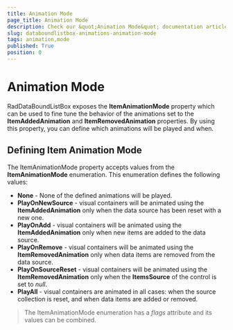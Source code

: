 ```yaml
---
title: Animation Mode
page_title: Animation Mode
description: Check our &quot;Animation Mode&quot; documentation article for RadDataBoundListBox for UWP control.
slug: databoundlistbox-animations-animation-mode
tags: animation,mode
published: True
position: 0
---
```


# Animation Mode



RadDataBoundListBox exposes the **ItemAnimationMode** property
which can be used to fine tune the behavior of the animations set to the **ItemAddedAnimation**
and **ItemRemovedAnimation** properties. By using this property, you can define
which animations will be played and when.

## Defining Item Animation Mode

The ItemAnimationMode property accepts values from the **ItemAnimationMode** enumeration.
This enumeration defines the following values:

* **None** - None of the defined animations will be played.
* **PlayOnNewSource** - visual containers will be animated using the **ItemAddedAnimation** only when
the data source has been reset with a new one.
* **PlayOnAdd** - visual containers will be animated using the **ItemAddedAnimation** only when new items
are added to the data source.
* **PlayOnRemove** - visual containers will be animated using the **ItemRemovedAnimation** only
when data items are removed from the data source.
* **PlayOnSourceReset** - visual containers will be animated using the **ItemRemovedAnimation** only when
the **ItemsSource** of the control is set to *null*.
* **PlayAll** - visual containers are animated in all cases: when the source collection is reset, and when data items are added or removed.

>The ItemAnimationMode enumeration has a *flags* attribute and its values
can be combined.